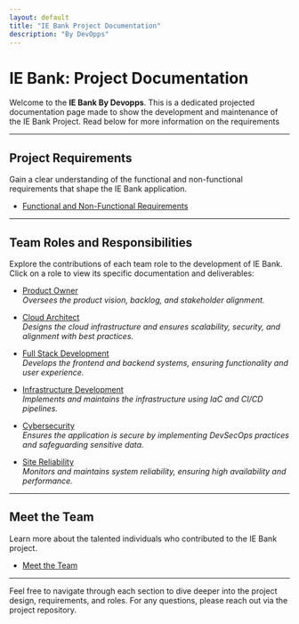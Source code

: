```yaml
---
layout: default
title: "IE Bank Project Documentation"
description: "By DevOpps"
---
```


# IE Bank: Project Documentation

Welcome to the **IE Bank By Devopps**. This is a dedicated projected documentation page made to show the development and maintenance of the IE Bank Project. Read below for more information on the requirements

---

## **Project Requirements**
Gain a clear understanding of the functional and non-functional requirements that shape the IE Bank application.

- [Functional and Non-Functional Requirements](requirements.md)

---

## **Team Roles and Responsibilities**
Explore the contributions of each team role to the development of IE Bank. Click on a role to view its specific documentation and deliverables:

- [Product Owner](product_owner.md)  
  *Oversees the product vision, backlog, and stakeholder alignment.*  

- [Cloud Architect](cloud_architect.md)  
  *Designs the cloud infrastructure and ensures scalability, security, and alignment with best practices.*  

- [Full Stack Development](fullstack.md)  
  *Develops the frontend and backend systems, ensuring functionality and user experience.*  

- [Infrastructure Development](infra_dev.md)  
  *Implements and maintains the infrastructure using IaC and CI/CD pipelines.*  

- [Cybersecurity](cybersecurity.md)  
  *Ensures the application is secure by implementing DevSecOps practices and safeguarding sensitive data.*  

- [Site Reliability](site_reliability.md)  
  *Monitors and maintains system reliability, ensuring high availability and performance.*  

<!-- TEAM, USE THIS LINE OF CODE TO ADD LINKS TO SECTION:
    - [SECTION NAME](section.file.md)
 -->

---

## **Meet the Team**
Learn more about the talented individuals who contributed to the IE Bank project.  

- [Meet the Team](meet_the_team.md)

---

Feel free to navigate through each section to dive deeper into the project design, requirements, and roles. For any questions, please reach out via the project repository.



